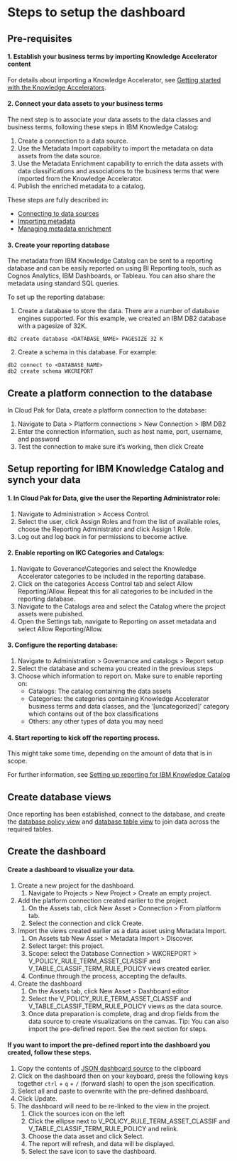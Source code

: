 # Steps to setup the dashboard
## Pre-requisites
#### 1.	Establish your business terms by importing Knowledge Accelerator content
For details about importing a Knowledge Accelerator, see [Getting started with the Knowledge Accelerators](https://www.ibm.com/docs/SSQNUZ_4.8.x/ka/get_started/get_started.html).
#### 2.	Connect your data assets to your business terms
The next step is to associate your data assets to the data classes and business terms, following these steps in IBM Knowledge Catalog:
1.	Create a connection to a data source.
2.	Use the Metadata Import capability to import the metadata on data assets from the data source.
3.	Use the Metadata Enrichment capability to enrich the data assets with data classifications and associations to the business terms that were imported from the Knowledge Accelerator.
4.	Publish the enriched metadata to a catalog.

These steps are fully described in:
- [Connecting to data sources](https://www.ibm.com/docs/SSQNUZ_4.8.x/cpd/access/connect-data-sources.html)
- [Importing metadata](https://www.ibm.com/docs/SSQNUZ_4.8.x/wsj/manage-data/metadata-import.html)
- [Managing metadata enrichment](https://www.ibm.com/docs/SSQNUZ_4.8.x/wsj/governance/metadata-enrichment.html)
#### 3.	Create your reporting database 
The metadata from IBM Knowledge Catalog can be sent to a reporting database and can be easily reported on using BI Reporting tools, such as Cognos Analytics, IBM Dashboards, or Tableau. You can also share the metadata using standard SQL queries.

To set up the reporting database:
1.	Create a database to store the data. There are a number of database engines supported. For this example, we created an IBM DB2  database with a pagesize of 32K.
```
db2 create database <DATABASE_NAME> PAGESIZE 32 K
```
2.	Create a schema in this database. For example: 
```
db2 connect to <DATABASE_NAME>
db2 create schema WKCREPORT
```

## Create a platform connection to the database
In Cloud Pak for Data, create a platform connection to the database: 
1. Navigate to Data > Platform connections > New Connection > IBM DB2
2. Enter the connection information, such as host name, port, username, and password
3. Test the connection to make sure it’s working, then click Create

## Setup reporting for IBM Knowledge Catalog and synch your data
####	1. In Cloud Pak for Data, give the user the Reporting Administrator role:
1. Navigate to Administration > Access Control.
2. Select the user, click Assign Roles and from the list of available roles, choose the Reporting Administrator and click Assign 1 Role.
4. Log out and log back in for permissions to become active.
####	2. Enable reporting on IKC Categories and Catalogs:
1. Navigate to Goverance\Categories and select the Knowledge Accelerator categories to be included in the reporting database.
2. Click on the categories Access Control tab and select Allow Reporting/Allow. 
Repeat this for all categories to be included in the reporting database.
3. Navigate to the Catalogs area and select the Catalog where the project assets were pubished.
4. Open the Settings tab, navigate to Reporting on asset metadata and select Allow Reporting/Allow.
####	3. Configure the reporting database:
1. Navigate to Administration > Governance and catalogs > Report setup 
2. Select the database and schema you created in the previous steps
3. Choose which information to report on. Make sure to enable reporting on: 
   - Catalogs: The catalog containing the data assets
   - Categories: the categories containing Knowledge Accelerator business terms and data classes, and the ‘[uncategorized]’ category which contains out of the box classifications
   - Others: any other types of data you may need
####	4. Start reporting to kick off the reporting process. 
This might take some time, depending on the amount of data that is in scope.

For further information, see [Setting up reporting for IBM Knowledge Catalog](https://www.ibm.com/docs/SSQNUZ_4.8.x/wsj/governance/report-setup.html)

## Create database views
Once reporting has been established, connect to the database, and create the [database policy view](https://github.com/IBM/Industry-Accelerators/blob/master/CPD%204.8.0.0/ikc-policies-and-rules-dashboard/V_POLICY_RULE_TERM_ASSET_CLASSIF.sql) and [database table view](https://github.com/IBM/Industry-Accelerators/blob/master/CPD%204.8.0.0/ikc-policies-and-rules-dashboard/V_TABLE_CLASSIF_TERM_RULE_POLICY.sql) to join data across the required tables.

## Create the dashboard
#### Create a dashboard to visualize your data. 
1.	Create a new project for the dashboard.
     1. Navigate to Projects > New Project > Create an empty project.
2.	Add the platform connection created earlier to the project.
     1. On the  Assets tab, click New Asset > Connection > From platform tab. 
     1. Select the connection and click Create.
3.	Import the views created earlier as a data asset using Metadata Import.
     1. On Assets tab New Asset > Metadata Import > Discover.
     1. Select target: this project.
     1. Scope: select the Database Connection > WKCREPORT > V_POLICY_RULE_TERM_ASSET_CLASSIF and V_TABLE_CLASSIF_TERM_RULE_POLICY views created earlier.
     1. Continue through the process, accepting the defaults.
4.	Create the dashboard
     1. On the Assets tab, click New Asset > Dashboard editor 
     1. Select the V_POLICY_RULE_TERM_ASSET_CLASSIF and V_TABLE_CLASSIF_TERM_RULE_POLICY views as the data source.
     1. Once data preparation is complete, drag and drop fields from the data source to create visualizations on the canvas. Tip: You can also import the pre-defined report. See the next section for steps.

#### If you want to import the pre-defined report into the dashboard you created, follow these steps.
1.	Copy the contents of [JSON dashboard source](https://github.com/IBM/Industry-Accelerators/blob/master/CPD%204.8.0.0/ikc-policies-and-rules-dashboard/Policies_and_rules_dashboard.json) to the clipboard
2.	Click on the dashboard then on your keyboard, press the following keys together `ctrl` + `q` + `/` (forward slash) to open the json specification.
3.	Select all and paste to overwrite with the pre-defined dashboard. 
4.	Click Update.
5.	The dashboard will need to be re-linked to the view in the project.
     1. Click the sources icon on the left
     1. Click the ellipse next to V_POLICY_RULE_TERM_ASSET_CLASSIF and V_TABLE_CLASSIF_TERM_RULE_POLICY and relink.
     1. Choose the data asset and click  Select.
     1. The report will refresh, and data will be displayed.
     1. Select the save icon to save the dashboard.
